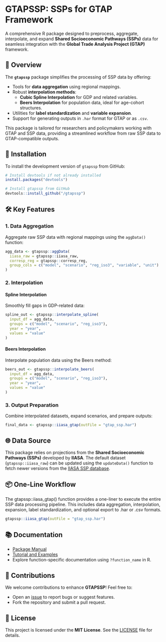 # GTAPSSP: SSPs for GTAP Framework

<!-- badges: start -->
<!-- 
[![R-CMD-check](https://github.com/tsimonato/gtapssp/actions/workflows/R-CMD-check.yaml/badge.svg)](https://github.com/tsimonato/gtapssp/actions/workflows/R-CMD-check.yaml)
<!--
[![License: MIT](https://img.shields.io/badge/License-MIT-blue.svg)](LICENSE)  
<!-- badges: end -->


A comprehensive R package designed to preprocess, aggregate, interpolate, and expand **Shared Socioeconomic Pathways (SSPs)** data for seamless integration with the **Global Trade Analysis Project (GTAP)** framework.

## 📖 Overview

The **`gtapssp`** package simplifies the processing of SSP data by offering:

- Tools for **data aggregation** using regional mappings.
- Robust **interpolation methods**:
  - **Cubic Spline Interpolation** for GDP and related variables.
  - **Beers Interpolation** for population data, ideal for age-cohort structures.
- Utilities for **label standardization** and **variable expansion**.
- Support for generating outputs in `.har` format for GTAP or as `.csv`.

This package is tailored for researchers and policymakers working with GTAP and SSP data, providing a streamlined workflow from raw SSP data to GTAP-compatible outputs.

## 🚀 Installation

To install the development version of `gtapssp` from GitHub:

```R
# Install devtools if not already installed
install.packages("devtools")

# Install gtapssp from GitHub
devtools::install_github("/gtapssp")
```

## 🛠️ Key Features

### 1. **Data Aggregation**
Aggregate raw SSP data with regional mappings using the `aggData()` function:
```R
agg_data <- gtapssp::aggData(
  iiasa_raw = gtapssp::iiasa_raw,
  corresp_reg = gtapssp::corresp_reg,
  group_cols = c("model", "scenario", "reg_iso3", "variable", "unit")
)
```

### 2. **Interpolation**
#### Spline Interpolation
Smoothly fill gaps in GDP-related data:
```R
spline_out <- gtapssp::interpolate_spline(
  input_df = agg_data,
  groups = c("model", "scenario", "reg_iso3"),
  year = "year",
  values = "value"
)
```

#### Beers Interpolation
Interpolate population data using the Beers method:
```R
beers_out <- gtapssp::interpolate_beers(
  input_df = agg_data,
  groups = c("model", "scenario", "reg_iso3"),
  year = "year",
  values = "value"
)
```

### 3. **Output Preparation**
Combine interpolated datasets, expand scenarios, and prepare outputs:
```R
final_data <- gtapssp::iiasa_gtap(outFile = "gtap_ssp.har")
```

## 🌐 Data Source

This package relies on projections from the **Shared Socioeconomic Pathways (SSPs)** developed by **IIASA**. The default dataset (`gtapssp::iiasa_raw`) can be updated using the `updateData()` function to fetch newer versions from the [IIASA SSP database](https://data.ece.iiasa.ac.at/ssp).

## 📦 One-Line Workflow

The gtapssp::iiasa_gtap() function provides a one-liner to execute the entire SSP data processing pipeline. This includes data aggregation, interpolation, expansion, label standardization, and optional export to .har or .csv formats.

```R
gtapssp::iiasa_gtap(outFile = "gtap_ssp.har")
```

## 📚 Documentation

- [Package Manual](https://github.com//gtapssp/raw/main/docs/gtapssp_manual.pdf)
- [Tutorial and Examples](https://tsimonato.github.io/gtapssp/)
- Explore function-specific documentation using `?function_name` in R.

## 🤝 Contributions

We welcome contributions to enhance **GTAPSSP**! Feel free to:
- Open an [issue](https://github.com//gtapssp/issues) to report bugs or suggest features.
- Fork the repository and submit a pull request.

## 📝 License

This project is licensed under the **MIT License**. See the [LICENSE](LICENSE) file for details.
